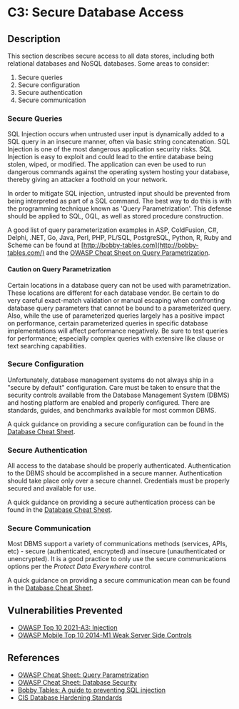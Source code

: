 # C3: Secure Database Access

## Description

This section describes secure access to all data stores, including both relational databases and NoSQL databases. Some areas to consider:

1. Secure queries
2. Secure configuration
3. Secure authentication
4. Secure communication

### Secure Queries

SQL Injection occurs when untrusted user input is dynamically added to a SQL query in an insecure manner, often via basic string concatenation. SQL Injection is one of the most dangerous application security risks. SQL Injection is easy to exploit and could lead to the entire database being stolen, wiped, or modified. The application can even be used to run dangerous commands against the operating system hosting your database, thereby giving an attacker a foothold on your network.

In order to mitigate SQL injection, untrusted input should be prevented from being interpreted as part of a SQL command. The best way to do this is with the programming technique known as 'Query Parametrization'. This defense should be applied to SQL, OQL, as well as stored procedure construction.

A good list of query parameterization examples in ASP, ColdFusion, C#, Delphi, .NET, Go, Java, Perl, PHP, PL/SQL, PostgreSQL, Python, R, Ruby and Scheme can be found at [http://bobby-tables.com](http://bobby-tables.com/) and the [OWASP Cheat Sheet on Query Parametrization](https://cheatsheetseries.owasp.org/cheatsheets/Query_Parameterization_Cheat_Sheet.html).

#### Caution on Query Parametrization

Certain locations in a database query can not be used with parametrization. These locations are different for each database vendor. Be certain to do very careful exact-match validation or manual escaping when confronting database query parameters that cannot be bound to a parameterized query. Also, while the use of parameterized queries largely has a positive impact on performance, certain parameterized queries in specific database implementations will affect performance negatively. Be sure to test queries for performance; especially complex queries with extensive like clause or text searching capabilities.

### Secure Configuration

Unfortunately, database management systems do not always ship in a "secure by default" configuration. Care must be taken to ensure that the security controls available from the Database Management System (DBMS) and hosting platform are enabled and properly configured. There are standards, guides, and benchmarks available for most common DBMS.

A quick guidance on providing a secure configuration can be found in the [Database Cheat Sheet](https://cheatsheetseries.owasp.org/cheatsheets/Database_Security_Cheat_Sheet.html#database-configuration-and-hardening).

### Secure Authentication

All access to the database should be properly authenticated. Authentication to the DBMS should be accomplished in a secure manner. Authentication should take place only over a secure channel. Credentials must be properly secured and available for use.

A quick guidance on providing a secure authentication process can be found in the [Database Cheat Sheet](https://cheatsheetseries.owasp.org/cheatsheets/Database_Security_Cheat_Sheet.html#authentication).

### Secure Communication

Most DBMS support a variety of communications methods (services, APIs, etc) - secure (authenticated, encrypted) and insecure (unauthenticated or unencrypted). It is a good practice to only use the secure communications options per the *Protect Data Everywhere* control.

A quick guidance on providing a secure communication mean can be found in the [Database Cheat Sheet](https://cheatsheetseries.owasp.org/cheatsheets/Database_Security_Cheat_Sheet.html#connecting-to-the-database).

## Vulnerabilities Prevented

* [OWASP Top 10 2021-A3: Injection](https://owasp.org/Top10/A03_2021-Injection/)
* [OWASP Mobile Top 10 2014-M1 Weak Server Side Controls](https://www.owasp.org/index.php/Mobile_Top_10_2014-M1)

## References

* [OWASP Cheat Sheet: Query Parametrization](https://cheatsheetseries.owasp.org/cheatsheets/Query_Parameterization_Cheat_Sheet.html)
* [OWASP Cheat Sheet: Database Security](https://cheatsheetseries.owasp.org/cheatsheets/Database_Security_Cheat_Sheet.html)
* [Bobby Tables: A guide to preventing SQL injection](http://bobby-tables.com/)
* [CIS Database Hardening Standards](https://www.cisecurity.org/cis-benchmarks/)
